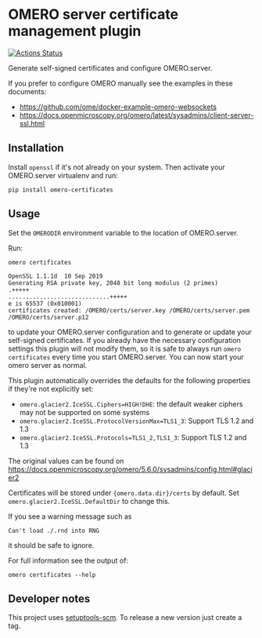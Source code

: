 # OMERO server certificate management plugin
[![Actions Status](https://github.com/ome/omero-certificates/workflows/Tox/badge.svg)](https://github.com/ome/omero-certificates/actions)

Generate self-signed certificates and configure OMERO.server.

If you prefer to configure OMERO manually see the examples in these documents:
- https://github.com/ome/docker-example-omero-websockets
- https://docs.openmicroscopy.org/omero/latest/sysadmins/client-server-ssl.html


## Installation

Install `openssl` if it's not already on your system.
Then activate your OMERO.server virtualenv and run:
```
pip install omero-certificates
```


## Usage

Set the `OMERODIR` environment variable to the location of OMERO.server.

Run:
```
omero certificates
```
```
OpenSSL 1.1.1d  10 Sep 2019
Generating RSA private key, 2048 bit long modulus (2 primes)
.+++++
.............................+++++
e is 65537 (0x010001)
certificates created: /OMERO/certs/server.key /OMERO/certs/server.pem /OMERO/certs/server.p12
```
to update your OMERO.server configuration and to generate or update your self-signed certificates.
If you already have the necessary configuration settings this plugin will not modify them, so it is safe to always run `omero certificates` every time you start OMERO.server.
You can now start your omero server as normal.

This plugin automatically overrides the defaults for the following properties if they're not explicitly set:
- `omero.glacier2.IceSSL.Ciphers=HIGH!DHE`: the default weaker ciphers may not be supported on some systems
- `omero.glacier2.IceSSL.ProtocolVersionMax=TLS1_3`: Support TLS 1.2 and 1.3
- `omero.glacier2.IceSSL.Protocols=TLS1_2,TLS1_3`: Support TLS 1.2 and 1.3


The original values can be found on https://docs.openmicroscopy.org/omero/5.6.0/sysadmins/config.html#glacier2

Certificates will be stored under `{omero.data.dir}/certs` by default.
Set `omero.glacier2.IceSSL.DefaultDir` to change this.

If you see a warning message such as
```
Can't load ./.rnd into RNG
```
it should be safe to ignore.

For full information see the output of:
```
omero certificates --help
```

## Developer notes

This project uses [setuptools-scm](https://pypi.org/project/setuptools-scm/).
To release a new version just create a tag.
